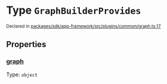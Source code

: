 # Type `GraphBuilderProvides`
<sub>Declared in [packages/sdk/app-framework/src/plugins/common/graph.ts:17](https://github.com/dxos/dxos/blob/5b3d9243a/packages/sdk/app-framework/src/plugins/common/graph.ts#L17)</sub>




## Properties
### [graph](https://github.com/dxos/dxos/blob/5b3d9243a/packages/sdk/app-framework/src/plugins/common/graph.ts#L18)
Type: <code>object</code>





